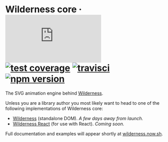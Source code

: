 # Wilderness core &middot; [![gzip size](http://img.badgesize.io/https://unpkg.com/wilderness-core/dist/wilderness-core.production.js?compression=gzip&label=gzip%20size&style=flat)](https://unpkg.com/wilderness-core/dist/wilderness-core.production.js) [![test coverage](https://img.shields.io/coveralls/colinmeinke/wilderness-core/master.svg?style=flat)](https://coveralls.io/github/colinmeinke/wilderness-core) [![travisci](https://img.shields.io/travis/colinmeinke/wilderness-core.svg?style=flat)](https://travis-ci.org/colinmeinke/wilderness-core) [![npm version](https://img.shields.io/npm/v/wilderness-core.svg?style=flat)](https://www.npmjs.com/package/wilderness-core)

The SVG animation engine behind
[Wilderness](https://github.com/colinmeinke/wilderness).



Unless you are a library author you most likely want to head to
one of the following implementations of Wilderness core:

- [Wilderness](https://github.com/colinmeinke/wilderness) (standalone DOM). *A few days away from launch.*
- [Wilderness React](https://github.com/colinmeinke/wilderness-react) (for use with React). *Coming soon.*

Full documentation and examples will appear shortly at
[wilderness.now.sh](https://wilderness.now.sh).
